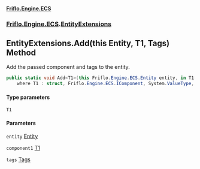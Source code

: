 #### [Friflo.Engine.ECS](index.md 'index')
### [Friflo.Engine.ECS](Friflo.Engine.ECS.md 'Friflo.Engine.ECS').[EntityExtensions](EntityExtensions.md 'Friflo.Engine.ECS.EntityExtensions')

## EntityExtensions.Add<T1>(this Entity, T1, Tags) Method

Add the passed component and tags to the entity.

```csharp
public static void Add<T1>(this Friflo.Engine.ECS.Entity entity, in T1 component1, in Friflo.Engine.ECS.Tags tags=default(Friflo.Engine.ECS.Tags))
    where T1 : struct, Friflo.Engine.ECS.IComponent, System.ValueType, System.ValueType;
```
#### Type parameters

<a name='Friflo.Engine.ECS.EntityExtensions.Add_T1_(thisFriflo.Engine.ECS.Entity,T1,Friflo.Engine.ECS.Tags).T1'></a>

`T1`
#### Parameters

<a name='Friflo.Engine.ECS.EntityExtensions.Add_T1_(thisFriflo.Engine.ECS.Entity,T1,Friflo.Engine.ECS.Tags).entity'></a>

`entity` [Entity](Entity.md 'Friflo.Engine.ECS.Entity')

<a name='Friflo.Engine.ECS.EntityExtensions.Add_T1_(thisFriflo.Engine.ECS.Entity,T1,Friflo.Engine.ECS.Tags).component1'></a>

`component1` [T1](EntityExtensions.Add_T1_(thisEntity,T1,Tags).md#Friflo.Engine.ECS.EntityExtensions.Add_T1_(thisFriflo.Engine.ECS.Entity,T1,Friflo.Engine.ECS.Tags).T1 'Friflo.Engine.ECS.EntityExtensions.Add<T1>(this Friflo.Engine.ECS.Entity, T1, Friflo.Engine.ECS.Tags).T1')

<a name='Friflo.Engine.ECS.EntityExtensions.Add_T1_(thisFriflo.Engine.ECS.Entity,T1,Friflo.Engine.ECS.Tags).tags'></a>

`tags` [Tags](Tags.md 'Friflo.Engine.ECS.Tags')